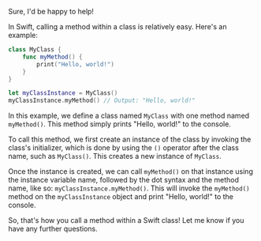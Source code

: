 Sure, I'd be happy to help!

In Swift, calling a method within a class is relatively easy. Here's an example:

```swift
class MyClass {
    func myMethod() {
        print("Hello, world!")
    }
}

let myClassInstance = MyClass()
myClassInstance.myMethod() // Output: "Hello, world!"
```

In this example, we define a class named `MyClass` with one method named `myMethod()`. This method simply prints "Hello, world!" to the console.

To call this method, we first create an instance of the class by invoking the class's initializer, which is done by using the `()` operator after the class name, such as `MyClass()`. This creates a new instance of `MyClass`.

Once the instance is created, we can call `myMethod()` on that instance using the instance variable name, followed by the dot syntax and the method name, like so: `myClassInstance.myMethod()`. This will invoke the `myMethod()` method on the `myClassInstance` object and print "Hello, world!" to the console.

So, that's how you call a method within a Swift class! Let me know if you have any further questions.